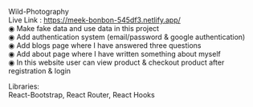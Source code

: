 Wild-Photography          
Live Link : https://meek-bonbon-545df3.netlify.app/               
◉ Make fake data and use data in this project                 
◉ Add authentication system (email/password & google authentication)                  
◉ Add blogs page where I have answered three questions                   
◉ Add about page where I have written something about myself                   
◉ In this website user can view product & checkout product after registration & login                            

Libraries:                        
React-Bootstrap, React Router, React Hooks                   
